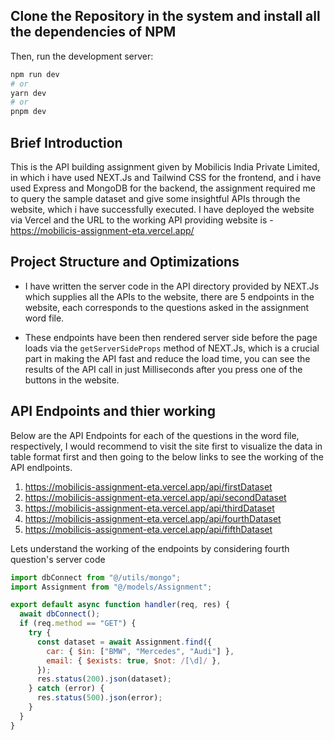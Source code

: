 ## Clone the Repository in the system and install all the dependencies of NPM

Then, run the development server:

```bash
npm run dev
# or
yarn dev
# or
pnpm dev
```

## Brief Introduction
 
This is the API building assignment given by Mobilicis India Private Limited, in which i have used NEXT.Js and Tailwind CSS for the frontend, and i have used Express and MongoDB for the backend, the assignment required me to query the sample dataset and give some insightful APIs through the website, which i have successfully executed. I have deployed the website via Vercel and the URL to the working API providing website is - https://mobilicis-assignment-eta.vercel.app/

## Project Structure and Optimizations

- I have written the server code in the API directory provided by NEXT.Js which supplies all the APIs to the website, there are 5 endpoints in the website, each corresponds to the questions asked in the assignment word file.

- These endpoints have been then rendered server side before the page loads via the `getServerSideProps` method of NEXT.Js, which is a crucial part in making the API fast and reduce the load time, you can see the results of the API call in just Milliseconds after you press one of the buttons in the website.

## API Endpoints and thier working 

Below are the API Endpoints for each of the questions in the word file, respectively, I would recommend to visit the site first to visualize the data in table format first and then going to the below links to see the working of the API endlpoints.

1. https://mobilicis-assignment-eta.vercel.app/api/firstDataset
2. https://mobilicis-assignment-eta.vercel.app/api/secondDataset
3. https://mobilicis-assignment-eta.vercel.app/api/thirdDataset
4. https://mobilicis-assignment-eta.vercel.app/api/fourthDataset
5. https://mobilicis-assignment-eta.vercel.app/api/fifthDataset

Lets understand the working of the endpoints by considering fourth question's server code

```javascript
import dbConnect from "@/utils/mongo";
import Assignment from "@/models/Assignment";

export default async function handler(req, res) {
  await dbConnect();
  if (req.method == "GET") {
    try {
      const dataset = await Assignment.find({
        car: { $in: ["BMW", "Mercedes", "Audi"] },
        email: { $exists: true, $not: /[\d]/ },
      });
      res.status(200).json(dataset);
    } catch (error) {
      res.status(500).json(error);
    }
  }
}
```






